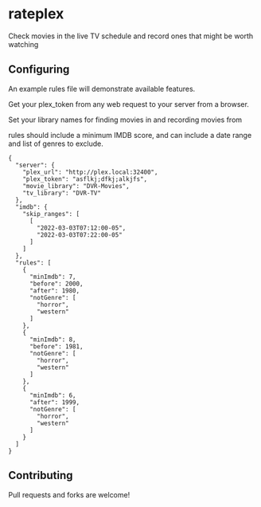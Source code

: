 # rateplex
Check movies in the live TV schedule and record ones that might be worth watching

## Configuring
An example rules file will demonstrate available features.

Get your plex_token from any web request to your server from a browser.

Set your library names for finding movies in and recording movies from

rules should include a minimum IMDB score, and can include a date range
and list of genres to exclude.

```
{
  "server": {
    "plex_url": "http://plex.local:32400",
    "plex_token": "asflkj;dfkj;alkjfs",
    "movie_library": "DVR-Movies",
    "tv_library": "DVR-TV"
  },
  "imdb": {
    "skip_ranges": [
      [
        "2022-03-03T07:12:00-05",
        "2022-03-03T07:22:00-05"
      ]
    ]
  },
  "rules": [
    {
      "minImdb": 7,
      "before": 2000,
      "after": 1980,
      "notGenre": [
        "horror",
        "western"
      ]
    },
    {
      "minImdb": 8,
      "before": 1981,
      "notGenre": [
        "horror",
        "western"
      ]
    },
    {
      "minImdb": 6,
      "after": 1999,
      "notGenre": [
        "horror",
        "western"
      ]
    }
  ]
}
```

## Contributing
Pull requests and forks are welcome!
